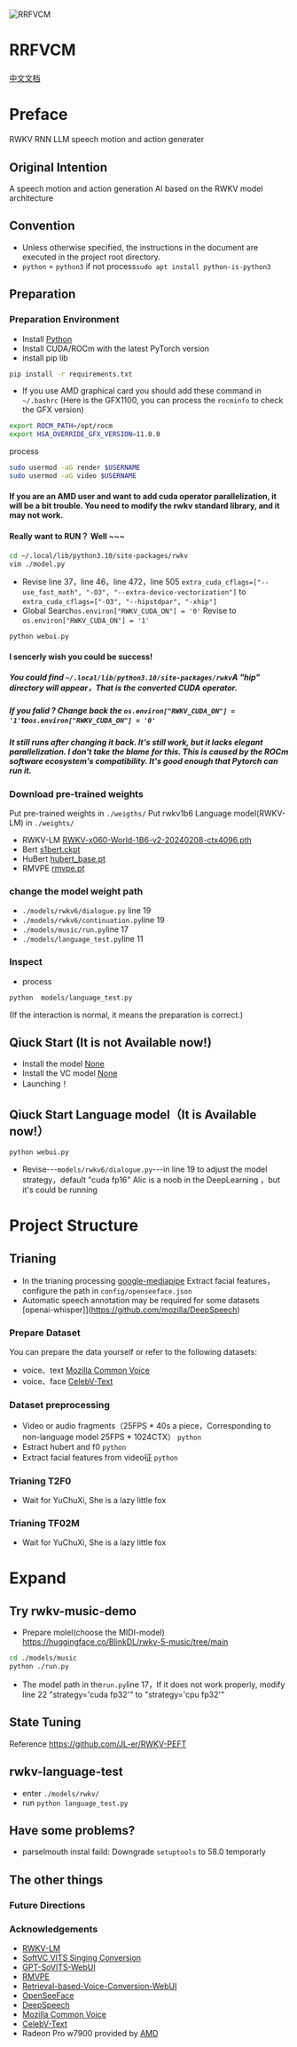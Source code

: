 #
![RRFVCM](assets/logo.jpg)

# RRFVCM

###
[中文文档](./README-ch.md)

# Preface
RWKV RNN LLM speech motion and action generater
## Original Intention
A speech motion and action generation AI based on the RWKV model architecture
## Convention
- Unless otherwise specified, the instructions in the document are executed in the project root directory.
- ```python``` = ```python3```  if not process```sudo apt install python-is-python3```
## Preparation

### Preparation Environment
- Install [Python](https://python.org)
- Install CUDA/ROCm with the latest PyTorch version
- install pip lib
```sh 
pip install -r requirements.txt
```
- If you use AMD graphical card you should add these command in  ```~/.bashrc```
(Here is the GFX1100, you can process the ```rocminfo``` to check the GFX version) 
```sh
export ROCM_PATH=/opt/rocm
export HSA_OVERRIDE_GFX_VERSION=11.0.0
```
process
```sh
sudo usermod -aG render $USERNAME 
sudo usermod -aG video $USERNAME 
```
#### If you are an AMD user and want to add cuda operator parallelization, it will be a bit trouble. You need to modify the rwkv standard library, and it may not work.
#### Really want to RUN？ Well ~~~
```sh
cd ~/.local/lib/python3.10/site-packages/rwkv
vim ./model.py
```
- Revise line 37，line 46，line 472，line 505
```extra_cuda_cflags=["--use_fast_math", "-O3", "--extra-device-vectorization"]```
to
```extra_cuda_cflags=["-O3", "--hipstdpar", "-xhip"]```
- Global Search```os.environ["RWKV_CUDA_ON"] = '0'```
Revise to
```os.environ["RWKV_CUDA_ON"] = '1'```
```sh
python webui.py
```
#### I sencerly wish you could be success!
##### You could find ```~/.local/lib/python3.10/site-packages/rwkv```A "hip" directory will appear，That is the converted CUDA operator.
##### If you falid ? Change back the ```os.environ["RWKV_CUDA_ON"] = '1'```to```os.environ["RWKV_CUDA_ON"] = '0'```
##### It still runs after changing it back. It's still work, but it lacks elegant parallelization. I don't take the blame for this. This is caused by the ROCm software ecosystem's compatibility. It's good enough that Pytorch can run it.
### Download pre-trained weights
Put pre-trained weights in ```./weigths/```
Put rwkv1b6 Language model(RWKV-LM) in ```./weights/```
- RWKV-LM [RWKV-x060-World-1B6-v2-20240208-ctx4096.pth](https://huggingface.co/BlinkDL/rwkv-6-world/blob/main/RWKV-x060-World-1B6-v2.1-20240328-ctx4096.pth)
- Bert [s1bert.ckpt](https://huggingface.co/lj1995/GPT-SoVITS/resolve/main/s1bert25hz-2kh-longer-epoch%3D68e-step%3D50232.ckpt)
- HuBert [hubert_base.pt](https://huggingface.co/lj1995/VoiceConversionWebUI/resolve/main/hubert_base.pt)
- RMVPE [rmvpe.pt](https://huggingface.co/lj1995/VoiceConversionWebUI/resolve/main/rmvpe.pt)

### change the model weight path
- ```./models/rwkv6/dialogue.py``` line 19
- ```./models/rwkv6/continuation.py```line 19
- ```./models/music/run.py```line 17
- ```./models/language_test.py```line 11
### Inspect
- process 
```sh
python  models/language_test.py
```
(If the interaction is normal, it means the preparation is correct.)

## Qiuck Start (It is not Available now!)
- Install the model [None](https://nothing)
- Install  the VC model [None](https://nothing)
- Launching！

## Qiuck Start Language model（It is Available now!）
```sh
python webui.py
```
- Revise---```models/rwkv6/dialogue.py```---in line 19 to adjust the model strategy，default "cuda fp16"
Alic is a noob in the DeepLearning ，but it's could be running
# Project Structure

## Trianing
- In the trianing processing [google-mediapipe](https://github.com/emilianavt/OpenSeeFace/releases) Extract facial features，configure the path in ```config/openseeface.json``` 
- Automatic speech annotation may be required for some datasets [openai-whisper]](https://github.com/mozilla/DeepSpeech)

### Prepare Dataset 
You can prepare the data yourself or refer to the following datasets:
- voice、text [Mozilla Common Voice](https://commonvoice.mozilla.org/zh-CN)
- voice、face [CelebV-Text](https://github.com/celebv-text/CelebV-Text)

### Dataset preprocessing
- Video or audio fragments（25FPS * 40s a piece，Corresponding to non-language model 25FPS * 1024CTX） ```python ```
- Estract hubert and f0 ```python ```
- Extract facial features from video征 ```python ```

### Trianing T2F0
- Wait for YuChuXi, She is a lazy little fox
### Trianing TF02M
- Wait for YuChuXi, She is a lazy little fox
# Expand
Try rwkv-music-demo
--
- Prepare molel(choose the MIDI-model)
https://huggingface.co/BlinkDL/rwkv-5-music/tree/main
```sh
cd ./models/music
python ./run.py
```
- The model path in the```run.py```line 17，If it does not work properly, modify line 22 "strategy='cuda fp32'" to "strategy='cpu fp32'"

State Tuning
--
Reference https://github.com/JL-er/RWKV-PEFT

rwkv-language-test
--
- enter ```./models/rwkv/```
- run ```python language_test.py```

## Have some problems?
- parselmouth instal faild: Downgrade ```setuptools```  to 58.0 temporarly

## The other things

### Future Directions

### Acknowledgements
- [RWKV-LM](https://github.com/BlinkDL/RWKV-LM)
- [SoftVC VITS Singing Conversion](https://github.com/justinjohn0306/so-vits-svc-4.0/tree/4.0-v2)
- [GPT-SoVITS-WebUI](https://github.com/RVC-Boss/GPT-SoVITS)
- [RMVPE](https://github.com/Dream-High/RMVPE)
- [Retrieval-based-Voice-Conversion-WebUI](https://github.com/RVC-Project/Retrieval-based-Voice-Conversion-WebUI)
- [OpenSeeFace](https://github.com/emilianavt/OpenSeeFace)
- [DeepSpeech](https://github.com/mozilla/DeepSpeech)
- [Mozilla Common Voice](https://commonvoice.mozilla.org/zh-CN)
- [CelebV-Text](https://github.com/celebv-text/CelebV-Text)
- Radeon Pro w7900 provided by [AMD](https://amd.com) 
